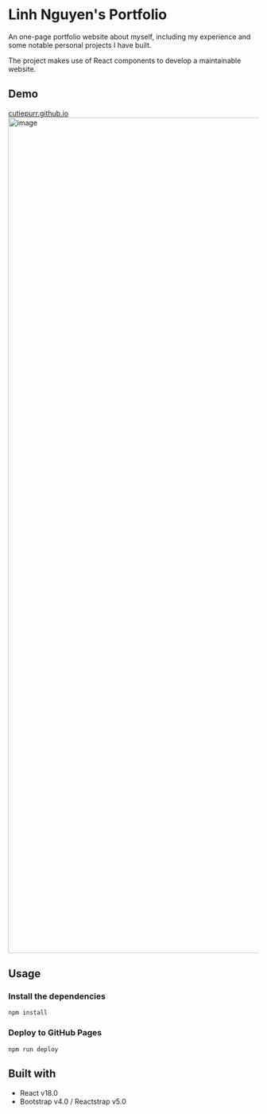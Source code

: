 # Linh Nguyen's Portfolio
An one-page portfolio website about myself, including my experience and some notable personal projects I have built.

The project makes use of React components to develop a maintainable website.
## Demo
[cutiepurr.github.io](https://cutiepurr.github.io)
<img width="1680" alt="image" src="https://github.com/cutiepurr/cutiepurr.github.io/assets/61080247/53e75dd8-f376-4a23-ba3f-f475377b5ba0">
## Usage
### Install the dependencies
```
npm install
```
### Deploy to GitHub Pages
```
npm run deploy
```
## Built with
* React v18.0
* Bootstrap v4.0 / Reactstrap v5.0
